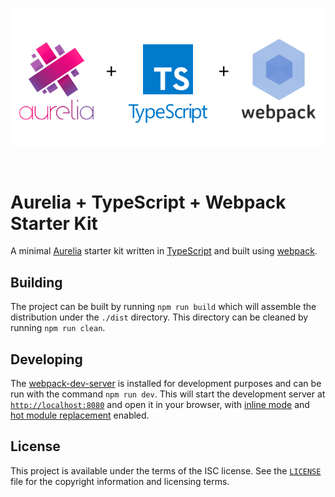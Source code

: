 <p align="center">
  <a href="#">
    <img src="./logo.png" alt="aurelia-typescript-webpack-starter" />
  </a>
</p>

<br />

# Aurelia + TypeScript + Webpack Starter Kit

A minimal [Aurelia][aurelia] starter kit written in [TypeScript][typescript] and
built using [webpack][webpack].

## Building

The project can be built by running `npm run build` which will assemble the
distribution under the `./dist` directory. This directory can be cleaned by
running `npm run clean`.

## Developing

The [webpack-dev-server][dev-server] is installed for development purposes and
can be run with the command `npm run dev`. This will start the development
server at [`http://localhost:8080`][localhost] and open it in your browser, with
[inline mode][inline] and [hot module replacement][hmr] enabled.

## License

This project is available under the terms of the ISC license. See the
[`LICENSE`][license] file for the copyright information and licensing terms.

[aurelia]: http://aurelia.io/
[webpack]: https://webpack.github.io/
[typescript]: https://www.typescriptlang.org/
[dev-server]: https://github.com/webpack/webpack-dev-server
[localhost]: http://localhost:8080
[inline]: https://webpack.github.io/docs/webpack-dev-server.html#inline-mode
[hmr]: https://webpack.github.io/docs/webpack-dev-server.html#hot-module-replacement
[license]: https://github.com/MikeBull94/aurelia-typescript-webpack-starter/blob/master/LICENSE
